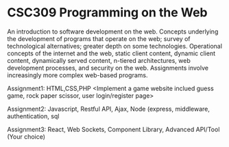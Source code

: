 # CSC309 Programming on the Web

An introduction to software development on the web. Concepts underlying the development of programs that operate on the web;
survey of technological alternatives; greater depth on some technologies. Operational concepts of the internet and the web, static
client content, dynamic client content, dynamically served content, n-tiered architectures, web development processes, and security
on the web. Assignments involve increasingly more complex web-based programs.

Assignment1: HTML,CSS,PHP <Implement a game website inclued guess game, rock paper scissor, user login/register page>

Assignment2: Javascript, Restful API, Ajax, Node (express, middleware, authentication, sql <Implement a fortnite game website>

Assignment3: React, Web Sockets, Component Library, Advanced API/Tool (Your choice)
